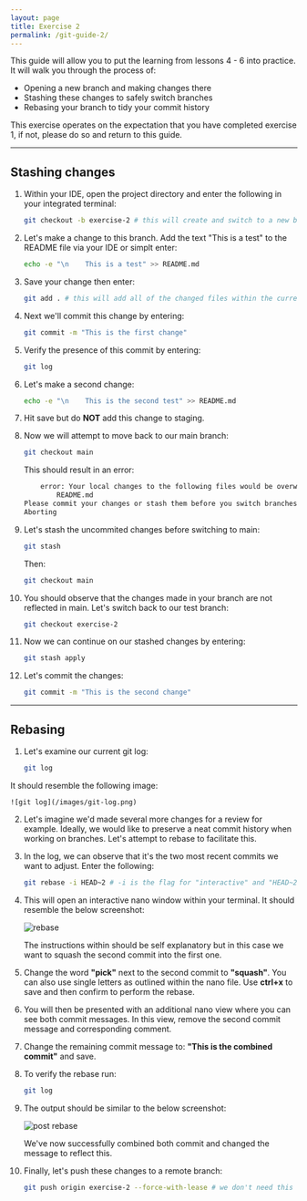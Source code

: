 ```yaml
---
layout: page
title: Exercise 2
permalink: /git-guide-2/
---
```


This guide will allow you to put the learning from lessons 4 - 6 into practice. It will walk you through the process of:

* Opening a new branch and making changes there
* Stashing these changes to safely switch branches
* Rebasing your branch to tidy your commit history

This exercise operates on the expectation that you have completed exercise 1, if not, please do so and return to this guide.

---
## Stashing changes

1. Within your IDE, open the project directory and enter the following in your integrated terminal:
    ``` bash
    git checkout -b exercise-2 # this will create and switch to a new branch for this exercise
    ```

2. Let's make a change to this branch. Add the text "This is a test" to the README file via your IDE or simplt enter:
    ``` bash 
    echo -e "\n    This is a test" >> README.md
    ```

3. Save your change then enter:
    ``` bash
    git add . # this will add all of the changed files within the current directory to staging
    ```

4. Next we'll commit this change by entering:
    ``` bash
    git commit -m "This is the first change"
    ```

5. Verify the presence of this commit by entering:
    ``` bash
    git log
    ```

6. Let's make a second change:
    ``` bash
    echo -e "\n    This is the second test" >> README.md
    ```

7. Hit save but do **NOT** add this change to staging.

8. Now we will attempt to move back to our main branch:
    ``` bash
    git checkout main
    ```
    This should result in an error:
    ``` bash
        error: Your local changes to the following files would be overwritten by checkout:
            README.md
    Please commit your changes or stash them before you switch branches.
    Aborting
    ```
9. Let's stash the uncommited changes before switching to main:
    ``` bash
    git stash
    ```
    Then:
    ``` bash
    git checkout main
    ```
10. You should observe that the changes made in your branch are not reflected in main. Let's switch back to our test branch:
    ``` bash
    git checkout exercise-2
    ```

11. Now we can continue on our stashed changes by entering:
    ``` bash
    git stash apply
    ```

12. Let's commit the changes:
    ``` bash
    git commit -m "This is the second change"
    ```

---
## Rebasing

1. Let's examine our current git log:
    ``` bash
    git log
    ```
It should resemble the following image:

    ![git log](/images/git-log.png)

2. Let's imagine we'd made several more changes for a review for example. Ideally, we would like to preserve a neat commit history when working on branches. Let's attempt to rebase to facilitate this.

3. In the log, we can observe that it's the two most recent commits we want to adjust. Enter the following:
    ``` bash
    git rebase -i HEAD~2 # -i is the flag for "interactive" and "HEAD~2" specifies the 2 most recent commits on the HEAD
    ```

4.  This will open an interactive nano window within your terminal. It should resemble the below screenshot:

    ![rebase](/images/rebase.png)

    The instructions within should be self explanatory but in this case we want to squash the second commit into the first one.

5. Change the word **"pick"** next to the second commit to **"squash"**. You can also use single letters as outlined within the nano file. Use **ctrl+x** to save and then confirm to perform the rebase.

6. You will then be presented with an additional nano view where you can see both commit messages. In this view, remove the second commit message and corresponding comment.

7. Change the remaining commit message to: **"This is the combined commit"** and save.

8. To verify the rebase run:
    ``` bash
    git log
    ```

9. The output should be similar to the below screenshot:

    ![post rebase](/images/post-rebase.png)
        
    We've now successfully combined both commit and changed the message to reflect this.

10. Finally, let's push these changes to a remote branch:
    ``` bash
    git push origin exercise-2 --force-with-lease # we don't need this here but normally would if the remote branch had commits
    ```






